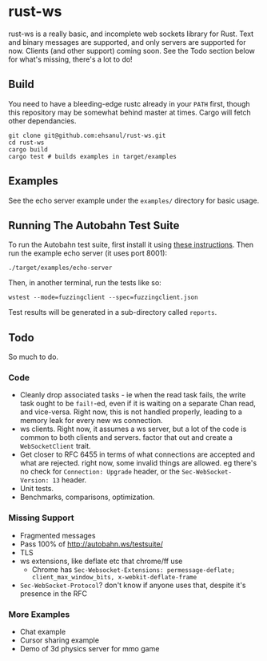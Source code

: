 # rust-ws

rust-ws is a really basic, and incomplete web sockets library for Rust. Text
and binary messages are supported, and only servers are supported for now.
Clients (and other support) coming soon. See the Todo section below for what's
missing, there's a lot to do!

## Build

You need to have a bleeding-edge rustc already in your `PATH` first, though
this repository may be somewhat behind master at times. Cargo will fetch other
dependancies.

    git clone git@github.com:ehsanul/rust-ws.git
    cd rust-ws
    cargo build
    cargo test # builds examples in target/examples

## Examples

See the echo server example under the `examples/` directory for basic usage.

## Running The Autobahn Test Suite

To run the Autobahn test suite, first install it using [these
instructions](http://autobahn.ws/testsuite/installation.html). Then run the
example echo server (it uses port 8001):

    ./target/examples/echo-server

Then, in another terminal, run the tests like so:

    wstest --mode=fuzzingclient --spec=fuzzingclient.json

Test results will be generated in a sub-directory called `reports`.

## Todo

So much to do.

### Code

- Cleanly drop associated tasks - ie when the read task fails, the write task
  ought to be `fail!`-ed, even if it is waiting on a separate Chan read, and
  vice-versa. Right now, this is not handled properly, leading to a memory leak
  for every new ws connection.
- ws clients. Right now, it assumes a ws server, but a lot of the code is
  common to both clients and servers. factor that out and create
  a `WebSocketClient` trait.
- Get closer to RFC 6455 in terms of what connections are accepted and what are
  rejected. right now, some invalid things are allowed. eg there's no check for
  `Connection: Upgrade` header, or the `Sec-WebSocket-Version: 13` header.
- Unit tests.
- Benchmarks, comparisons, optimization.

### Missing Support

- Fragmented messages
- Pass 100% of http://autobahn.ws/testsuite/
- TLS
- ws extensions, like deflate etc that chrome/ff use
  - Chrome has
    `Sec-Websocket-Extensions: permessage-deflate; client_max_window_bits, x-webkit-deflate-frame`
- `Sec-WebSocket-Protocol`? don't know if anyone uses that, despite it's presence in the RFC

### More Examples

- Chat example
- Cursor sharing example
- Demo of 3d physics server for mmo game
